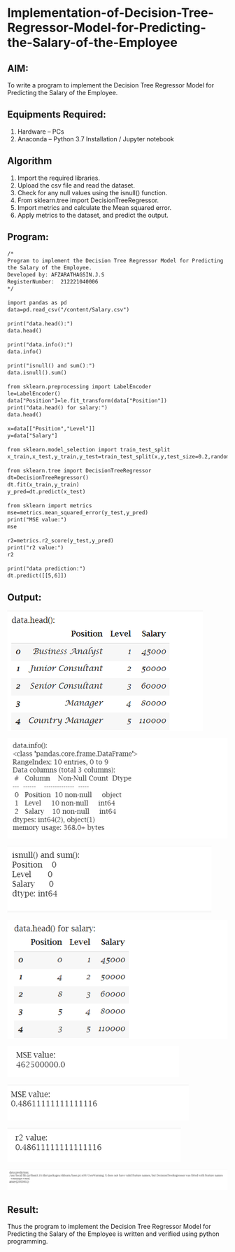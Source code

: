 # Implementation-of-Decision-Tree-Regressor-Model-for-Predicting-the-Salary-of-the-Employee

## AIM:
To write a program to implement the Decision Tree Regressor Model for Predicting the Salary of the Employee.

## Equipments Required:
1. Hardware – PCs
2. Anaconda – Python 3.7 Installation / Jupyter notebook

## Algorithm
1. Import the required libraries.
2. Upload the csv file and read the dataset.
3. Check for any null values using the isnull() function.
4. From sklearn.tree import DecisionTreeRegressor.
5. Import metrics and calculate the Mean squared error.
6. Apply metrics to the dataset, and predict the output.


## Program:
```
/*
Program to implement the Decision Tree Regressor Model for Predicting the Salary of the Employee.
Developed by: AFZARATHAGSIN.J.S
RegisterNumber:  212221040006
*/

import pandas as pd
data=pd.read_csv("/content/Salary.csv")

print("data.head():")
data.head()

print("data.info():")
data.info()

print("isnull() and sum():")
data.isnull().sum()

from sklearn.preprocessing import LabelEncoder
le=LabelEncoder()
data["Position"]=le.fit_transform(data["Position"])
print("data.head() for salary:")
data.head()

x=data[["Position","Level"]]
y=data["Salary"]

from sklearn.model_selection import train_test_split
x_train,x_test,y_train,y_test=train_test_split(x,y,test_size=0.2,random_state=2)

from sklearn.tree import DecisionTreeRegressor
dt=DecisionTreeRegressor()
dt.fit(x_train,y_train)
y_pred=dt.predict(x_test)

from sklearn import metrics
mse=metrics.mean_squared_error(y_test,y_pred)
print("MSE value:")
mse

r2=metrics.r2_score(y_test,y_pred)
print("r2 value:")
r2

print("data prediction:")
dt.predict([[5,6]])

```


## Output:
![Decision Tree Regressor Model for Predicting the Salary of the Employee](1.png)

![Decision Tree Regressor Model for Predicting the Salary of the Employee](2.png)

![Decision Tree Regressor Model for Predicting the Salary of the Employee](3.png)

![Decision Tree Regressor Model for Predicting the Salary of the Employee](4.png)

![Decision Tree Regressor Model for Predicting the Salary of the Employee](5.png)

![Decision Tree Regressor Model for Predicting the Salary of the Employee](6.png)

![Decision Tree Regressor Model for Predicting the Salary of the Employee](7.png)

![Decision Tree Regressor Model for Predicting the Salary of the Employee](8.png)


## Result:
Thus the program to implement the Decision Tree Regressor Model for Predicting the Salary of the Employee is written and verified using python programming.
